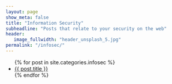 ```yaml
---
layout: page
show_meta: false
title: "Information Security"
subheadline: "Posts that relate to your security on the web"
header:
   image_fullwidth: "header_unsplash_5.jpg"
permalink: "/infosec/"
---
```

<ul>
    {% for post in site.categories.infosec %}
    <li><a href="{{ site.url }}{{ site.baseurl }}{{ post.url }}">{{ post.title }}</a></li>
    {% endfor %}
</ul>
